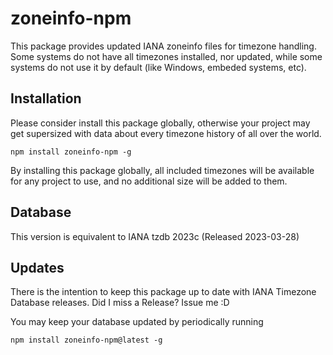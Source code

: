 # zoneinfo-npm
This package provides updated IANA zoneinfo files for timezone handling.
Some systems do not have all timezones installed, nor updated, while some systems do not use it by default (like Windows, embeded systems, etc).

## Installation
Please consider install this package globally, otherwise your project may get supersized with data about every timezone history of all over the world.
```
npm install zoneinfo-npm -g
```
By installing this package globally, all included timezones will be available for any project to use, and no additional size will be added to them.


## Database
This version is equivalent to IANA tzdb 2023c (Released 2023-03-28)

## Updates
There is the intention to keep this package up to date with IANA Timezone Database releases.
Did I miss a Release? Issue me :D

You may keep your database updated by periodically running
```
npm install zoneinfo-npm@latest -g
```